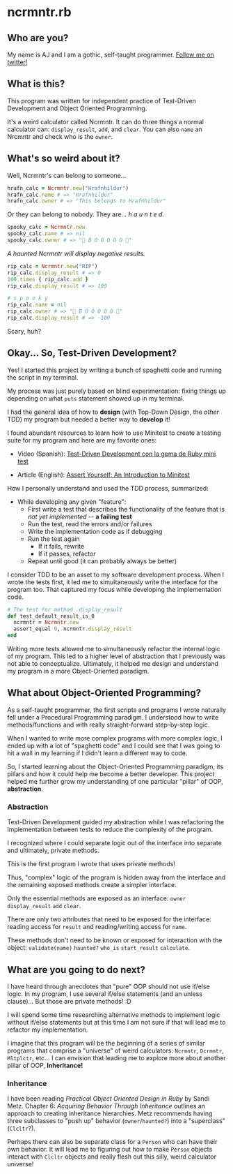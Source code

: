 # ncrmntr.rb

## Who are you?

My name is AJ and I am a gothic, self-taught programmer. [Follow me on twitter!](https://twitter.com/haograms)

## What is this?

This program was written for independent practice of Test-Driven Development and Object Oriented Programming.

It's a weird calculator called Ncrmntr.
It can do three things a normal calculator can: `display_result`, `add`, and `clear`. You can also `name` an Nrcmntr and check who is the `owner`.

## What's so weird about it?

Well, Ncrmntr's can belong to someone...

```ruby
hrafn_calc = Ncrmntr.new("Hrafnhildur")
hrafn_calc.name # => "Hrafnhildur"
hrafn_calc.owner # => "This belongs to Hrafnhildur"
```

Or they can belong to nobody. They are...  *h a u n t e d*.

```ruby
spooky_calc = Ncrmntr.new
spooky_calc.name # => nil
spooky_calc.owner # => "👻 B O O O O O 👻"
```

*A haunted Ncrmntr will display negative results.*

```ruby
rip_calc = Ncrmntr.new("RIP")
rip_calc.display_result # => 0
100.times { rip_calc.add }
rip_calc.display_result # => 100

# s p o o k y
rip_calc.name = nil
rip_calc.owner # => "👻 B O O O O O 👻"
rip_calc.display_result # => -100
```

Scary, huh?

## Okay... So, Test-Driven Development?

Yes! I started this project by writing a bunch of spaghetti code and running the script in my terminal.

My process was just purely based on blind experimentation: fixing things up depending on what `puts` statement showed up in my terminal.

I had the general idea of how to **design** (with Top-Down Design, the *other* TDD) my program but needed a better way to **develop** it!

I found abundant resources to learn how to use Minitest to create a testing suite for my program and here are my favorite ones:

* Video (Spanish): [Test-Driven Development con la gema de Ruby mini test](https://www.youtube.com/watch?v=Ikb9AHEK3PQ)

* Article (English): [Assert Yourself: An Introduction to Minitest](https://launchschool.com/blog/assert-yourself-an-introduction-to-minitest)

How I personally understand and used the TDD process, summarized:

* While developing any given "feature":
  * First write a test that describes the functionality of the feature that is *not yet implemented* -- **a failing test**
  * Run the test, read the errors and/or failures
  * Write the implementation code as if debugging
  * Run the test again
    * If it fails, rewrite
    * If it passes, refactor
  * Repeat until good (it can probably always be better)

I consider TDD to be an asset to my software development process. When I wrote the tests first, it led me to simultaneously write the interface for the program too. That captured my focus while developing the implementation code.

```Ruby
# The test for method .display_result
def test_default_result_is_0
  ncrmntr = Ncrmntr.new
  assert_equal 0, ncrmntr.display_result
end
```

Writing more tests allowed me to simultaneously  refactor the internal logic of my program. This led to a higher level of abstraction that I previously was not able to conceptualize. Ultimately, it helped me design and understand my program in a more Object-Oriented paradigm.

## What about Object-Oriented Programming?

As a self-taught programmer, the first scripts and programs I wrote naturally fell under a Procedural Programming paradigm. I understood how to write methods/functions and with really straight-forward step-by-step logic.

When I wanted to write more complex programs with more complex logic, I ended up with a lot of "spaghetti code" and I could see that I was going to hit a wall in my learning if I didn't learn a different way to code.

So, I started learning about the Object-Oriented Programming paradigm, its pillars and how it could help me become a better developer. This project helped me further grow my understanding of one particular "pillar" of OOP, **abstraction**.

### Abstraction

Test-Driven Development guided my abstraction while I was refactoring the implementation between tests to reduce the complexity of the program.

I recognized where I could separate logic out of the interface into separate and ultimately, private methods.

This is the first program I wrote that uses private methods!

Thus, "complex" logic of the program is hidden away from the interface and the remaining exposed methods create a simpler interface.

Only the essential methods are exposed as an interface: `owner` `display_result` `add` `clear`.

There are only two attributes that need to be exposed for the interface:
reading access for `result` and reading/writing access for `name`.

These methods don't need to be known or exposed for interaction with the object: `validate(name)` `haunted?` `who_is` `start_result` `calculate`.

## What are you going to do next?

I have heard through anecdotes that "pure" OOP should not use if/else logic. In my program, I use several if/else statements (and an unless clause)... But those are private methods! :D

I will spend some time researching alternative methods to implement logic without if/else statements but at this time I am not sure if that will lead me to refactor my implementation.

I imagine that this program will be the beginning of a series of similar programs that comprise a "universe" of weird calculators: `Ncrmntr`, `Dcrmntr`, `Mltplctr`, etc... I can envision that leading me to explore more about another pillar of OOP, **Inheritance!**

### Inheritance

I have been reading *Practical Object Oriented Design in Ruby* by Sandi Metz. Chapter 6: *Acquiring Behavior Through Inheritance* outlines an approach to creating inheritance hierarchies. Metz recommends having three subclasses to "push up" behavior (`owner`/`haunted?`) into a "superclass" (`Clcltr`?).

Perhaps there can also be separate class for a `Person` who can have their own behavior. It will lead me to figuring out how to make  `Person` objects interact with `Clcltr` objects and really flesh out this silly, weird calculator universe!
